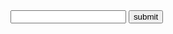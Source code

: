 <!DOCTYPE html>

<head>
 <link rel="stylesheet" type="text/css" href="johnny.css">
</head>

<body>
<script src = "ken.js"></script>
<input id ="fan">
<button onclick="welcome()">submit</button>
<p id="ideas"></p>

</body>
</html>
